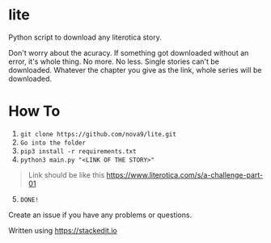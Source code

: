 # lite
Python script to download any literotica story.

Don't worry about the acuracy. If something got downloaded without an error, it's whole thing. No more. No less. Single stories can't be downloaded. Whatever the chapter you give as the link, whole series will be downloaded.

# How To

 1. `git clone https://github.com/nova9/lite.git`
 2. `Go into the folder`
 2. `pip3 install -r requirements.txt`
 4. `python3 main.py "<LINK OF THE STORY>"`
>Link should be like this
> https://www.literotica.com/s/a-challenge-part-01

 5. `DONE!`

Create an issue if you have any problems or questions.





Written using https://stackedit.io

